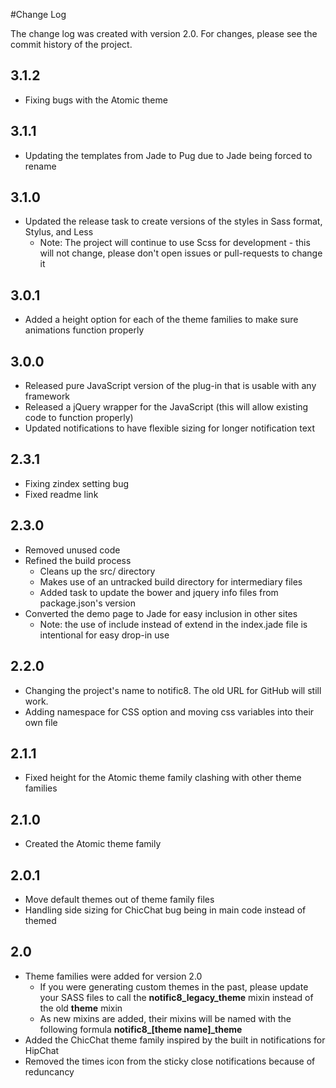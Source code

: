#Change Log

The change log was created with version 2.0. For changes, please see the commit history of the project.

## 3.1.2

- Fixing bugs with the Atomic theme

## 3.1.1

- Updating the templates from Jade to Pug due to Jade being forced to rename

## 3.1.0

- Updated the release task to create versions of the styles in Sass format, Stylus, and Less
    - Note: The project will continue to use Scss for development - this will not change, please don't open issues or pull-requests to change it

## 3.0.1

- Added a height option for each of the theme families to make sure animations function properly

## 3.0.0

- Released pure JavaScript version of the plug-in that is usable with any framework
- Released a jQuery wrapper for the JavaScript (this will allow existing code to function properly)
- Updated notifications to have flexible sizing for longer notification text

## 2.3.1

- Fixing zindex setting bug
- Fixed readme link

## 2.3.0

- Removed unused code
- Refined the build process
    - Cleans up the src/ directory
    - Makes use of an untracked build directory for intermediary files
    - Added task to update the bower and jquery info files from package.json's version
- Converted the demo page to Jade for easy inclusion in other sites
    - Note: the use of include instead of extend in the index.jade file is intentional for easy drop-in use

## 2.2.0

- Changing the project's name to notific8. The old URL for GitHub will still work.
- Adding namespace for CSS option and moving css variables into their own file

## 2.1.1

- Fixed height for the Atomic theme family clashing with other theme families

## 2.1.0

- Created the Atomic theme family

## 2.0.1

- Move default themes out of theme family files
- Handling side sizing for ChicChat bug being in main code instead of themed

## 2.0

- Theme families were added for version 2.0
    - If you were generating custom themes in the past, please update your SASS files to call the __notific8\_legacy\_theme__ mixin instead of the old __theme__ mixin
    - As new mixins are added, their mixins will be named with the following formula __notific8\_[theme name]\_theme__
- Added the ChicChat theme family inspired by the built in notifications for HipChat
- Removed the times icon from the sticky close notifications because of reduncancy
